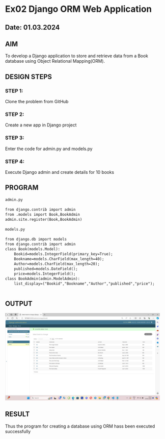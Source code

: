 # Ex02 Django ORM Web Application
## Date: 01.03.2024

## AIM
To develop a Django application to store and retrieve data from a Book database using Object Relational Mapping(ORM).


## DESIGN STEPS

### STEP 1:
Clone the problem from GitHub

### STEP 2:
Create a new app in Django project

### STEP 3:
Enter the code for admin.py and models.py

### STEP 4:
Execute Django admin and create details for 10 books

## PROGRAM
```
admin.py

from django.contrib import admin
from .models import Book,BookAdmin
admin.site.register(Book,BookAdmin)

models.py

from django.db import models
from django.contrib import admin
class Book(models.Model):
    Bookid=models.IntegerField(primary_key=True);
    Bookname=models.CharField(max_length=40);
    Author=models.CharField(max_length=20);
    published=models.DateField();
    price=models.IntegerField();
class BookAdmin(admin.ModelAdmin):
    list_display=("Bookid","Bookname","Author","published","price");


```

## OUTPUT

![alt text](<Screenshot (4).png>)



## RESULT
Thus the program for creating a database using ORM hass been executed successfully
